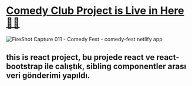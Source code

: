 # [Comedy Club Project is Live in Here 🥳💃](https://comedy-fest.netlify.app/) 


![FireShot Capture 011 - Comedy Fest - comedy-fest netlify app](https://github.com/M-Burak-Yilmazer/comedy_club/assets/101402476/27d69f1b-4a3d-4340-9c10-9f067d8d99a4)
## this is react project, bu projede react ve react-bootstrap ile calıştık, sibling componentler arası veri gönderimi yapıldı. 
